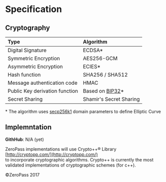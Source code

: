 # Specification

## Cryptography

| Type | Algorithm |
| :--- | :--- |
| Digital Signature | ECDSA\* |
| Symmetric Encryption | AES256-GCM |
| Asymmetric Encryption | ECIES\* |
| Hash function | SHA256 / SHA512 |
| Message authentication code | HMAC |
| Public Key derivation function | Based on  [BIP32](https://github.com/bitcoin/bips/blob/master/bip-0032.mediawiki)\* |
| Secret Sharing | Shamir's Secret Sharing |

\* The algorithm uses [secp256k1](http://www.secg.org/sec2-v2.pdf#page=13) domain parameters to define Elliptic Curve

## Implemntation

**GithHub**: N/A \(yet\)   
  
 ZeroPass implementations will use Crypto++® Library [http://cryptopp.com/](http://cryptopp.com/)  
 to incorporate cryptographic algorithms. Crypto++ is currently the most validated implementations of cryptographic schemes \(for c++\).

©ZeroPass 2017

